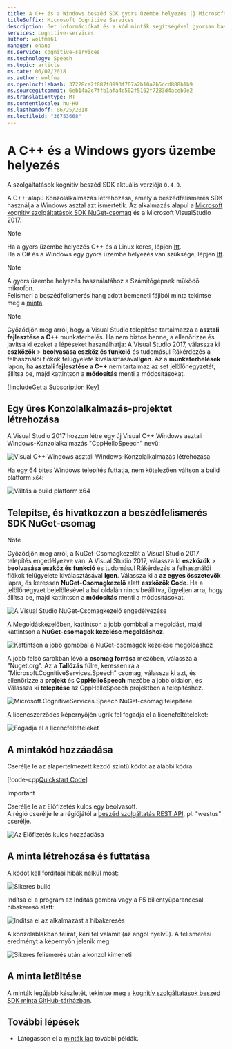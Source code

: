 ```yaml
---
title: A C++ és a Windows beszéd SDK gyors üzembe helyezés |} Microsoft Docs
titleSuffix: Microsoft Cognitive Services
description: Get információkat és a kód minták segítségével gyorsan használatának megkezdésében a beszédfelismerés SDK a Windows és C++ kognitív szolgáltatásban.
services: cognitive-services
author: wolfma61
manager: onano
ms.service: cognitive-services
ms.technology: Speech
ms.topic: article
ms.date: 06/07/2018
ms.author: wolfma
ms.openlocfilehash: 37228ca2f887f0993f707a2b10a2b5dcd888b1b9
ms.sourcegitcommit: 6eb14a2c7ffb1afa4d502f5162f7283d4aceb9e2
ms.translationtype: MT
ms.contentlocale: hu-HU
ms.lasthandoff: 06/25/2018
ms.locfileid: "36753668"
---
```

# <a name="quickstart-for-c-and-windows"></a>A C++ és a Windows gyors üzembe helyezés

A szolgáltatások kognitív beszéd SDK aktuális verziója `0.4.0`.

A C++-alapú Konzolalkalmazás létrehozása, amely a beszédfelismerés SDK használja a Windows asztal azt ismertetik.
Az alkalmazás alapul a [Microsoft kognitív szolgáltatások SDK NuGet-csomag](https://www.nuget.org/packages/Microsoft.CognitiveServices.Speech) és a Microsoft VisualStudio 2017.

> [!NOTE]
> Ha a gyors üzembe helyezés C++ és a Linux keres, lépjen [Itt](quickstart-cpp-linux.md).<br>
> Ha a C# és a Windows egy gyors üzembe helyezés van szüksége, lépjen [Itt](quickstart-csharp-windows.md).

> [!NOTE]
> A gyors üzembe helyezés használatához a Számítógépnek működő mikrofon.<br>
> Felismeri a beszédfelismerés hang adott bemeneti fájlból minta tekintse meg a [minta](speech-to-text-sample.md#speech-recognition-from-a-file).

> [!NOTE]
> Győződjön meg arról, hogy a Visual Studio telepítése tartalmazza a **asztali fejlesztése a C++** munkaterhelés.
> Ha nem biztos benne, a ellenőrizze és javítsa ki ezeket a lépéseket használhatja: A Visual Studio 2017, válassza ki **eszközök** \> **beolvasása eszköz és funkció** és tudomásul Rákérdezés a felhasználói fiókok felügyelete kiválasztásával**Igen**.
> Az a **munkaterhelések** lapon, ha **asztali fejlesztése a C++** nem tartalmaz az set jelölőnégyzetét, állítsa be, majd kattintson a **módosítás** menti a módosításokat.

[!include[Get a Subscription Key](includes/get-subscription-key.md)]

## <a name="creating-an-empty-console-application-project"></a>Egy üres Konzolalkalmazás-projektet létrehozása

A Visual Studio 2017 hozzon létre egy új Visual C++ Windows asztali Windows-Konzolalkalmazás "CppHelloSpeech" nevű:

![Visual C++ Windows asztali Windows-Konzolalkalmazás létrehozása](media/sdk/speechsdk-05-vs-cpp-new-console-app.png)

Ha egy 64 bites Windows telepítés futtatja, nem kötelezően váltson a build platform `x64`:

![Váltás a build platform x64](media/sdk/speechsdk-07-vs-cpp-switch-to-x64.png)

## <a name="install-and-reference-the-speech-sdk-nuget-package"></a>Telepítse, és hivatkozzon a beszédfelismerés SDK NuGet-csomag

> [!NOTE]
> Győződjön meg arról, a NuGet-Csomagkezelőt a Visual Studio 2017 telepítés engedélyezve van.
> A Visual Studio 2017, válassza ki **eszközök** \> **beolvasása eszköz és funkció** és tudomásul Rákérdezés a felhasználói fiókok felügyelete kiválasztásával **Igen**. Válassza ki a **az egyes összetevők** lapra, és keressen **NuGet-Csomagkezelő** alatt **eszközök Code**.
> Ha a jelölőnégyzet bejelölésével a bal oldalán nincs beállítva, ügyeljen arra, hogy állítsa be, majd kattintson a **módosítás** menti a módosításokat.
>
> ![A Visual Studio NuGet-Csomagkezelő engedélyezése ](media/sdk/speechsdk-05-vs-enable-nuget-package-manager.png)

A Megoldáskezelőben, kattintson a jobb gombbal a megoldást, majd kattintson a **NuGet-csomagok kezelése megoldáshoz**.

![Kattintson a jobb gombbal a NuGet-csomagok kezelése megoldáshoz](media/sdk/speechsdk-09-vs-cpp-manage-nuget-packages.png)

A jobb felső sarokban lévő a **csomag forrása** mezőben, válassza a "Nuget.org".
Az a **Tallózás** fülre, keressen rá a "Microsoft.CognitiveServices.Speech" csomag, válassza ki azt, és ellenőrizze a **projekt** és **CppHelloSpeech** mezőbe a jobb oldalon, és Válassza ki **telepítése** az CppHelloSpeech projektben a telepítéshez.

![Microsoft.CognitiveServices.Speech NuGet-csomag telepítése](media/sdk/speechsdk-11-vs-cpp-manage-nuget-install.png)

A licencszerződés képernyőjén ugrik fel fogadja el a licencfeltételeket:

![Fogadja el a licencfeltételeket](media/sdk/speechsdk-12-vs-cpp-manage-nuget-license.png)

## <a name="add-the-sample-code"></a>A mintakód hozzáadása

Cserélje le az alapértelmezett kezdő szintű kódot az alábbi kódra:

[!code-cpp[Quickstart Code](~/samples-cognitive-services-speech-sdk/Windows/quickstart-cpp/CppHelloSpeech.cpp#code)]

> [!IMPORTANT]
> Cserélje le az Előfizetés kulcs egy beolvasott. <br>
> A régió cserélje le a régiójától a [beszéd szolgáltatás REST API](https://docs.microsoft.com/en-us/azure/cognitive-services/speech-service/rest-apis), pl. "westus" cserélje.

![Az Előfizetés kulcs hozzáadása](media/sdk/sub-key-recognize-speech-cpp.png)

## <a name="build-and-run-the-sample"></a>A minta létrehozása és futtatása

A kódot kell fordítási hibák nélkül most:

![Sikeres build](media/sdk/speechsdk-16-vs-cpp-build.png)

Indítsa el a program az Indítás gombra vagy a F5 billentyűparanccsal hibakereső alatt:

![Indítsa el az alkalmazást a hibakeresés](media/sdk/speechsdk-17-vs-cpp-f5.png)

A konzolablakban felirat, kéri fel valamit (az angol nyelvű).
A felismerési eredményt a képernyőn jelenik meg.

![Sikeres felismerés után a konzol kimeneti](media/sdk/speechsdk-18-vs-cpp-console-output-release.png)

## <a name="downloading-the-sample"></a>A minta letöltése

A minták legújabb készletét, tekintse meg a [kognitív szolgáltatások beszéd SDK minta GitHub-tárházban](https://aka.ms/csspeech/samples).

## <a name="next-steps"></a>További lépések

* Látogasson el a [minták lap](samples.md) további példák.
